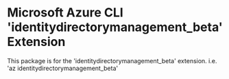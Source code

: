 Microsoft Azure CLI 'identitydirectorymanagement_beta' Extension
==========================================

This package is for the 'identitydirectorymanagement_beta' extension.
i.e. 'az identitydirectorymanagement_beta'
